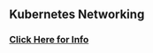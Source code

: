 ## Kubernetes Networking

### [Click Here for Info](https://github.com/lerndevops/educka/tree/master/6-networking)
